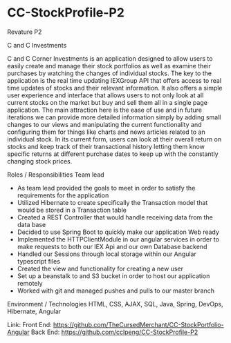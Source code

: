 # CC-StockProfile-P2
Revature P2


C and C Investments

C and C Corner Investments is an application designed to allow users to easily create and manage their stock portfolios as well as examine their purchases by watching the changes of individual stocks. The key to the application is the real time updating IEXGroup API that offers access to real time updates of stocks and their relevant information. It also offers a simple user experience and interface that allows users to not only look at all current stocks on the market but buy and sell them all in a single page application. The main attraction here is the ease of use and in future iterations we can provide more detailed information simply by adding small changes to our views and manipulating the current functionality and configuring them for things like charts and news articles related to an individual stock. In its current form, users can look at their overall return on stocks and keep track of their transactional history letting them know specific returns at different purchase dates to keep up with the constantly changing stock prices.

Roles / Responsibilities
Team lead 

- As team lead provided the goals to meet in order to satisfy the requirements for the application 
- Utilized Hibernate to create specifically the Transaction model that would be stored in a Transaction table
- Created a REST Controller that would handle receiving data from the data base 
- Decided to use Spring Boot to quickly make our application Web ready 
- Implemented the HTTPClientModule in our angular services in order to make requests to both our IEX Api and our own Database backend
- Handled our Sessions through local storage within our Angular typescript files
- Created the view and functionality for creating a new user 
- Set up a beanstalk to and S3 bucket in order to host our application remotely  
- Worked with git and managed pushes and pulls to our master branch 

Environment / Technologies
HTML, CSS, AJAX, SQL, Java, Spring, DevOps, Hibernate, Angular

Link: Front End: https://github.com/TheCursedMerchant/CC-StockPortfolio-Angular
      Back End: https://github.com/cclpeng/CC-StockProfile-P2
